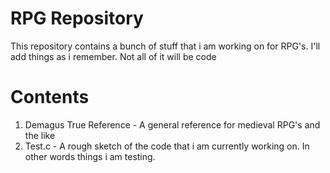 # RPG Repository
This repository contains a bunch of stuff that i am working on for RPG's. I'll add things as i remember. Not all of it will be code
# Contents
  1. Demagus True Reference - A general reference for medieval RPG's and the like
  2. Test.c - A rough sketch of the code that i am currently working on. In other words things i am testing.
